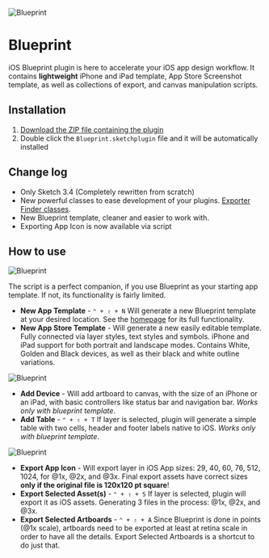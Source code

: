 ![Blueprint](http://rojcyk.github.io/blueprint/logo.png)

# Blueprint

iOS Blueprint plugin is here to accelerate your iOS app design workflow. It contains **lightweight** iPhone and iPad template, App Store Screenshot template, as well as collections of export, and canvas manipulation scripts.

## Installation

1. [Download the ZIP file containing the plugin](https://github.com/rojcyk/blueprint/archive/master.zip)
2. Double click the `Blueprint.sketchplugin` file and it will be automatically installed

## Change log 

- Only Sketch 3.4 (Completely rewritten from scratch)
- New powerful classes to ease development of your plugins. [Exporter](https://gist.github.com/rojcyk/7a24007beb75c5641ed4) [Finder classes](https://gist.github.com/rojcyk/c5635b097ba52618249f).
- New Blueprint template, cleaner and easier to work with.
- Exporting App Icon is now available via script

## How to use

![Blueprint](http://rojcyk.github.io/blueprint/usage.png)

The script is a perfect companion, if you use Blueprint as your starting app template. If not, its functionality is fairly limited.

- **New App Template** - `⌃ + ⇧ + N` Will generate a new Blueprint template at your desired location. See the [homepage](http://rojcyk.com/blueprint/) for its full functionality.
- **New App Store Template** - Will generate a new easily editable
template. Fully connected via layer styles, text styles and symbols. iPhone and iPad support for both portrait and landscape modes. Contains White, Golden and Black devices, as well as their black and white outline variations.

![Blueprint](http://rojcyk.github.io/blueprint/appstore.png)

- **Add Device** - Will add artboard to canvas, with the size of an iPhone or an iPad, with basic controllers like status bar and navigation bar. *Works only with blueprint template*.
- **Add Table** - `⌃ + ⇧ + T` If layer is selected, plugin will generate a simple table with two cells, header and footer labels native to iOS. *Works only with blueprint template*.

![Blueprint](http://rojcyk.github.io/blueprint/devices.png)

- **Export App Icon** - Will export layer in iOS App sizes: 29, 40, 60, 76, 512, 1024, for @1x, @2x, and @3x. Final export assets have correct sizes **only if the original file is 120x120 pt square**!
- **Export Selected Asset(s)** - `⌃ + ⇧ + S` If layer is selected, plugin will export it as iOS assets. Generating 3 files in the process: @1x, @2x, and @3x.
- **Export Selected Artboards** - `⌃ + ⇧ + A` Since Blueprint is done in points (@1x scale), artboards need to be exported at least at retina scale in order to have all the details. Export Selected Artboards is a shortcut to do just that. 
